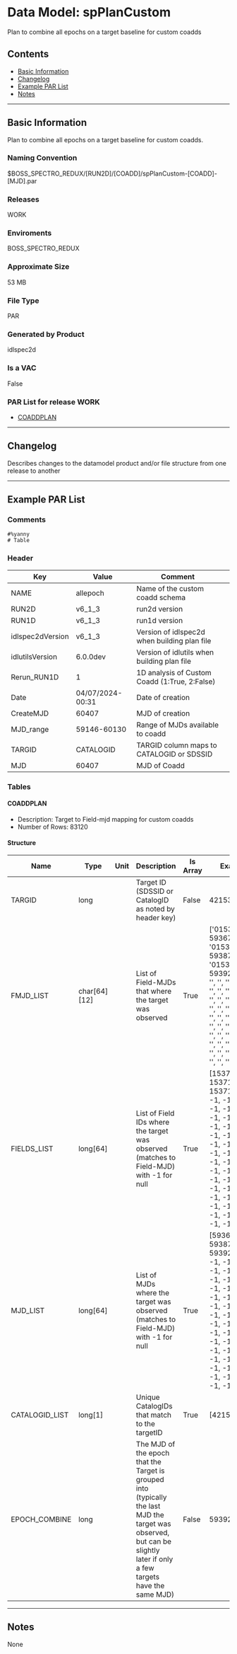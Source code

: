 # Data Model: spPlanCustom


Plan to combine all epochs on a target baseline for custom coadds


## Contents
- [Basic Information](#basic-information)
- [Changelog](#changelog)
- [Example PAR List](#example-par-list)
- [Notes](#notes)

---

## Basic Information
Plan to combine all epochs on a target baseline for custom coadds.

### Naming Convention
$BOSS_SPECTRO_REDUX/[RUN2D]/[COADD]/spPlanCustom-[COADD]-[MJD].par

### Releases
WORK

### Enviroments
BOSS_SPECTRO_REDUX

### Approximate Size
53 MB

### File Type
PAR

### Generated by Product
idlspec2d

### Is a VAC
False

### PAR List for release WORK
  - [COADDPLAN](#COADDPLAN)

---

## Changelog
Describes changes to the datamodel product and/or file structure from one release to another

---
## Example PAR List
### Comments
```
#%yanny
# Table
```

### Header

Key | Value | Comment | |
| --- | --- | --- | --- |
| NAME | allepoch | Name of the custom coadd schema |
| RUN2D | v6_1_3 | run2d version |
| RUN1D | v6_1_3 | run1d version |
| idlspec2dVersion | v6_1_3 | Version of idlspec2d when building plan file |
| idlutilsVersion | 6.0.0dev | Version of idlutils when building plan file |
| Rerun_RUN1D | 1 | 1D analysis of Custom Coadd (1:True, 2:False) |
| Date | 04/07/2024-00:31 | Date of creation |
| CreateMJD | 60407 | MJD of creation |
| MJD_range | 59146-60130 | Range of MJDs available to coadd |
| TARGID | CATALOGID | TARGID column maps to CATALOGID or SDSSID |
| MJD | 60407 | MJD of Coadd |


### Tables


#### COADDPLAN
- Description: Target to Field-mjd mapping for custom coadds
- Number of Rows: 83120

#### Structure
Name | Type | Unit | Description | Is Array | Example |
| --- | --- | --- | --- | --- | --- |
 | TARGID | long |  | Target ID (SDSSID or CatalogID as noted by header key) | False | 4215377264 |
 | FMJD_LIST | char[64][12] |  | List of Field-MJDs that where the target was observed | True | ['015371-59367', '015371-59387', '015371-59392', '', '', '', '', '', '', '', '', '', '', '', '', '', '', '', '', '', '', '', '', '', '', '', '', '', '', '', '', '', '', '', '', '', '', '', '', '', '', '', '', '', '', '', '', '', '', '', '', '', '', '', '', '', '', '', '', '', '', '', '', ''] |
 | FIELDS_LIST | long[64] |  | List of Field IDs where the target was observed (matches to Field-MJD) with -1 for null | True | [15371, 15371, 15371, -1, -1, -1, -1, -1, -1, -1, -1, -1, -1, -1, -1, -1, -1, -1, -1, -1, -1, -1, -1, -1, -1, -1, -1, -1, -1, -1, -1, -1, -1, -1, -1, -1, -1, -1, -1, -1, -1, -1, -1, -1, -1, -1, -1, -1, -1, -1, -1, -1, -1, -1, -1, -1, -1, -1, -1, -1, -1, -1, -1, -1] |
 | MJD_LIST | long[64] |  | List of MJDs where the target was observed (matches to Field-MJD) with -1 for null | True | [59367, 59387, 59392, -1, -1, -1, -1, -1, -1, -1, -1, -1, -1, -1, -1, -1, -1, -1, -1, -1, -1, -1, -1, -1, -1, -1, -1, -1, -1, -1, -1, -1, -1, -1, -1, -1, -1, -1, -1, -1, -1, -1, -1, -1, -1, -1, -1, -1, -1, -1, -1, -1, -1, -1, -1, -1, -1, -1, -1, -1, -1, -1, -1, -1] |
 | CATALOGID_LIST | long[1] |  | Unique CatalogIDs that match to the targetID | True | [4215377264] |
 | EPOCH_COMBINE | long |  | The MJD of the epoch that the Target is grouped into (typically the last MJD the target was observed, but can be slightly later if only a few targets have the same MJD) | False | 59392 |


---
## Notes
None